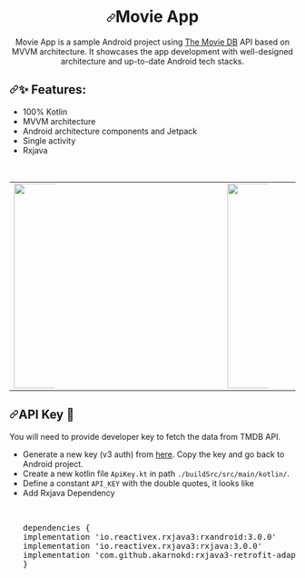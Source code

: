 <h1 align="center"><a id="user-content-moviehunt" class="anchor" aria-hidden="true" href="#moviehunt"><svg class="octicon octicon-link" viewBox="0 0 16 16" version="1.1" width="16" height="16" aria-hidden="true"><path fill-rule="evenodd" d="M7.775 3.275a.75.75 0 001.06 1.06l1.25-1.25a2 2 0 112.83 2.83l-2.5 2.5a2 2 0 01-2.83 0 .75.75 0 00-1.06 1.06 3.5 3.5 0 004.95 0l2.5-2.5a3.5 3.5 0 00-4.95-4.95l-1.25 1.25zm-4.69 9.64a2 2 0 010-2.83l2.5-2.5a2 2 0 012.83 0 .75.75 0 001.06-1.06 3.5 3.5 0 00-4.95 0l-2.5 2.5a3.5 3.5 0 004.95 4.95l1.25-1.25a.75.75 0 00-1.06-1.06l-1.25 1.25a2 2 0 01-2.83 0z"></path></svg></a>Movie App</h1>

<p align="center">
Movie App is a sample Android project using <a href="https://www.themoviedb.org/" rel="nofollow">The Movie DB</a> API based on MVVM architecture. It showcases the app development with well-designed architecture and up-to-date Android tech stacks.
</p>

<h2><a id="user-content--features" class="anchor" aria-hidden="true" href="#-features"><svg class="octicon octicon-link" viewBox="0 0 16 16" version="1.1" width="16" height="16" aria-hidden="true"><path fill-rule="evenodd" d="M7.775 3.275a.75.75 0 001.06 1.06l1.25-1.25a2 2 0 112.83 2.83l-2.5 2.5a2 2 0 01-2.83 0 .75.75 0 00-1.06 1.06 3.5 3.5 0 004.95 0l2.5-2.5a3.5 3.5 0 00-4.95-4.95l-1.25 1.25zm-4.69 9.64a2 2 0 010-2.83l2.5-2.5a2 2 0 012.83 0 .75.75 0 001.06-1.06 3.5 3.5 0 00-4.95 0l-2.5 2.5a3.5 3.5 0 004.95 4.95l1.25-1.25a.75.75 0 00-1.06-1.06l-1.25 1.25a2 2 0 01-2.83 0z"></path></svg></a><a id="user-content--features" href="#-features"></a><g-emoji class="g-emoji" alias="sparkles" fallback-src="https://github.githubassets.com/images/icons/emoji/unicode/2728.png">✨</g-emoji> Features:</h2>
<ul>
<li>100% Kotlin</li>
<li>MVVM architecture</li>
<li>Android architecture components and Jetpack</li>
<li>Single activity</li>
<li>Rxjava</li>
</ul>
<br>

<div align="center">
   <table align="center" border="0">
  <tbody><tr>
      <td><a target="_blank" rel="noopener noreferrer" href="https://github.com/Ibrahim-Mushtaha/MovieHunt/blob/master/app/src/main/res/drawable/ic_image1.jpg"><img width="360" src="https://github.com/Ibrahim-Mushtaha/MovieHunt/blob/master/app/src/main/res/drawable/ic_image1.jpg" style="max-width:20%;"></a>
    </td>
    <td>
<a target="_blank" rel="noopener noreferrer" href="https://github.com/Ibrahim-Mushtaha/MovieHunt/blob/master/app/src/main/res/drawable/ic_image2.jpg"><img width="360" src="https://github.com/Ibrahim-Mushtaha/MovieHunt/blob/master/app/src/main/res/drawable/ic_image2.jpg" style="max-width:20%;"></a>
  </td>
    <td>
<a target="_blank" rel="noopener noreferrer" href="https://github.com/Ibrahim-Mushtaha/MovieHunt/blob/master/app/src/main/res/drawable/ic_image3.jpg"><img width="360" src="https://github.com/Ibrahim-Mushtaha/MovieHunt/blob/master/app/src/main/res/drawable/ic_image3.jpg" style="max-width:20%;"></a>
  </td>
  </tr>
  </tbody></table>
</div>

<h2><a id="user-content-api-key-" class="anchor" aria-hidden="true" href="#api-key-"><svg class="octicon octicon-link" viewBox="0 0 16 16" version="1.1" width="16" height="16" aria-hidden="true"><path fill-rule="evenodd" d="M7.775 3.275a.75.75 0 001.06 1.06l1.25-1.25a2 2 0 112.83 2.83l-2.5 2.5a2 2 0 01-2.83 0 .75.75 0 00-1.06 1.06 3.5 3.5 0 004.95 0l2.5-2.5a3.5 3.5 0 00-4.95-4.95l-1.25 1.25zm-4.69 9.64a2 2 0 010-2.83l2.5-2.5a2 2 0 012.83 0 .75.75 0 001.06-1.06 3.5 3.5 0 00-4.95 0l-2.5 2.5a3.5 3.5 0 004.95 4.95l1.25-1.25a.75.75 0 00-1.06-1.06l-1.25 1.25a2 2 0 01-2.83 0z"></path></svg></a>API Key <g-emoji class="g-emoji" alias="key" fallback-src="https://github.githubassets.com/images/icons/emoji/unicode/1f511.png">🔑</g-emoji></h2>
<p>You will need to provide developer key to fetch the data from TMDB API.</p>
<ul>
<li>Generate a new key (v3 auth) from <a href="https://www.themoviedb.org/settings/api" rel="nofollow">here</a>. Copy the key and go back to Android project.</li>
<li>Create a new kotlin file <code>ApiKey.kt</code> in path <code>./buildSrc/src/main/kotlin/</code>.</li>
<li>Define a constant <code>API_KEY</code> with the double quotes, it looks like</li>
<li>Add Rxjava Dependency</li><br>

<pre>
<p><span>dependencies</span> {
implementation <span><span>'</span>io.reactivex.rxjava3:rxandroid:3.0.0'</span></span>
implementation <span><span>'</span>io.reactivex.rxjava3:rxjava:3.0.0'</span></span>
implementation <span><span>'</span>com.github.akarnokd:rxjava3-retrofit-adapter:3.0.0'</span></span>
}</p></pre>
</ul>
